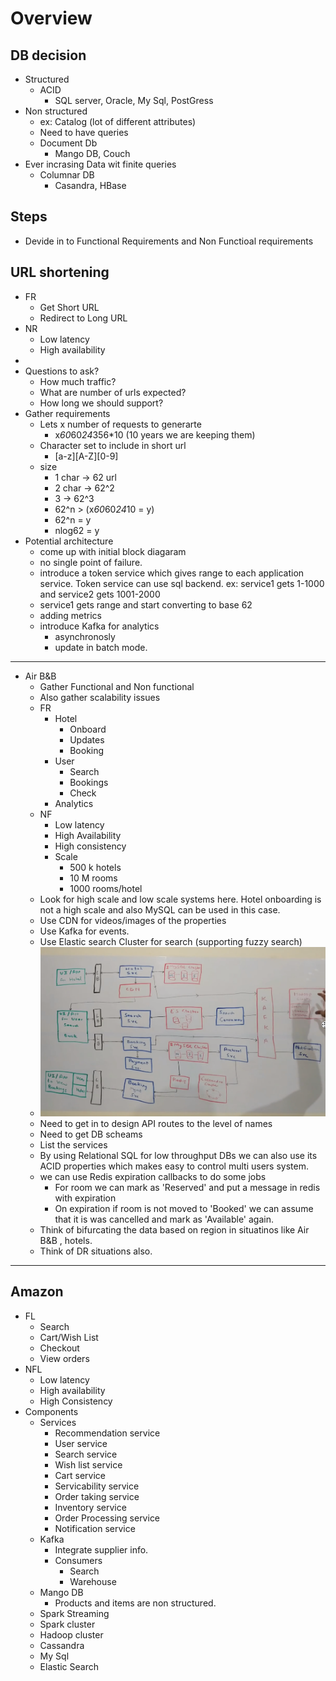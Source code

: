 # Overview

## DB decision

* Structured
  * ACID
    * SQL server, Oracle, My Sql, PostGress
* Non structured
  * ex: Catalog (lot of different attributes)
  * Need to have queries
  * Document Db
    * Mango DB, Couch
* Ever incrasing Data wit finite queries
  * Columnar DB
    * Casandra, HBase

## Steps

* Devide in to Functional Requirements and Non Functioal requirements

## URL shortening

* FR
  * Get Short URL
  * Redirect to Long URL
* NR
  * Low latency
  * High availability
* 
* Questions to ask?
  * How much traffic?
  * What are number of urls expected?
  * How long we should support?
* Gather requirements
  * Lets x number of requests to generarte
    * x*60*60*24*356*10 (10 years we are keeping them)
  * Character set to include in short url
    * [a-z][A-Z][0-9]
  * size
    * 1 char -> 62 url
    * 2 char -> 62^2
    * 3      -> 62^3
    * 62^n > (x*60*60*24*10 = y)
    * 62^n = y
    * nlog62 = y
* Potential architecture
  * come up with initial block diagaram
  * no single point of failure.
  * introduce a token service which gives range to each application service. Token service can use sql backend. ex: service1 gets 1-1000 and service2 gets 1001-2000
  * service1 gets range and start converting to base 62
  * adding metrics
  * introduce Kafka for analytics
    * asynchronosly
    * update in batch mode.

____

* Air B&B
  * Gather Functional and Non functional
  * Also gather scalability issues
  * FR
    * Hotel
      * Onboard
      * Updates
      * Booking
    * User
      * Search
      * Bookings
      * Check
    * Analytics
  * NF
    * Low latency
    * High Availability
    * High consistency
    * Scale
      * 500 k hotels
      * 10 M rooms
      * 1000 rooms/hotel
  * Look for high scale and low scale systems here. Hotel onboarding is not a high scale and also MySQL can be used in this case.
  * Use CDN for videos/images of the properties
  * Use Kafka for events.
  * Use Elastic search Cluster for search (supporting fuzzy search)
  * ![diag](./airbnb.png)
  * Need to get in to design API routes to the level of names
  * Need to get DB scheams
  * List the services
  * By using Relational SQL for low throughput DBs we can also use its ACID properties which makes easy to control multi users system.
  * we can use Redis expiration callbacks to do some jobs
    * For room we can mark as 'Reserved' and put a message in redis with expiration
    * On expiration if room is not moved to 'Booked' we can assume that it is was cancelled and mark as 'Available' again.
  * Think of bifurcating the data based on region in situatinos like Air B&B , hotels.
  * Think of DR situations also.

____

## Amazon

* FL
  * Search
  * Cart/Wish List
  * Checkout
  * View orders
* NFL
  * Low latency
  * High availability
  * High Consistency
* Components
  * Services
    * Recommendation service
    * User service
    * Search service
    * Wish list service
    * Cart service
    * Servicability service
    * Order taking service
    * Inventory service
    * Order Processing service
    * Notification service
  * Kafka
    * Integrate supplier info.
    * Consumers
      * Search
      * Warehouse
  * Mango DB
    * Products and items are non structured.
  * Spark Streaming
  * Spark cluster
  * Hadoop cluster
  * Cassandra
  * My Sql
  * Elastic Search